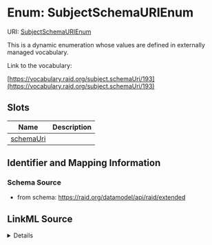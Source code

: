 # Enum: SubjectSchemaURIEnum 



URI: [SubjectSchemaURIEnum](../enums/SubjectSchemaURIEnum.md)


This is a dynamic enumeration whose values are defined in externally managed vocabulary. 

Link to the vocabulary:

[https://vocabulary.raid.org/subject.schemaUri/193](https://vocabulary.raid.org/subject.schemaUri/193)







## Slots

| Name | Description |
| ---  | --- |
| [schemaUri](../slots/schemaUri.md) |  |






## Identifier and Mapping Information







### Schema Source


* from schema: https://raid.org/datamodel/api/raid/extended







## LinkML Source

<details>
```yaml
name: SubjectSchemaURIEnum
from_schema: https://raid.org/datamodel/api/raid/extended
rank: 1000
reachable_from:
  source_ontology: https://vocabs.ardc.edu.au/repository/api/sparql/raid_research-activity-identifier-raid-controlled-lists_raid-cl-v1-1
  source_nodes:
  - https://vocabulary.raid.org/subject.schemaUri/193
  relationship_types:
  - skos:hasTopConcept
  is_direct: true
  include_self: false
  traverse_up: false

```
</details>